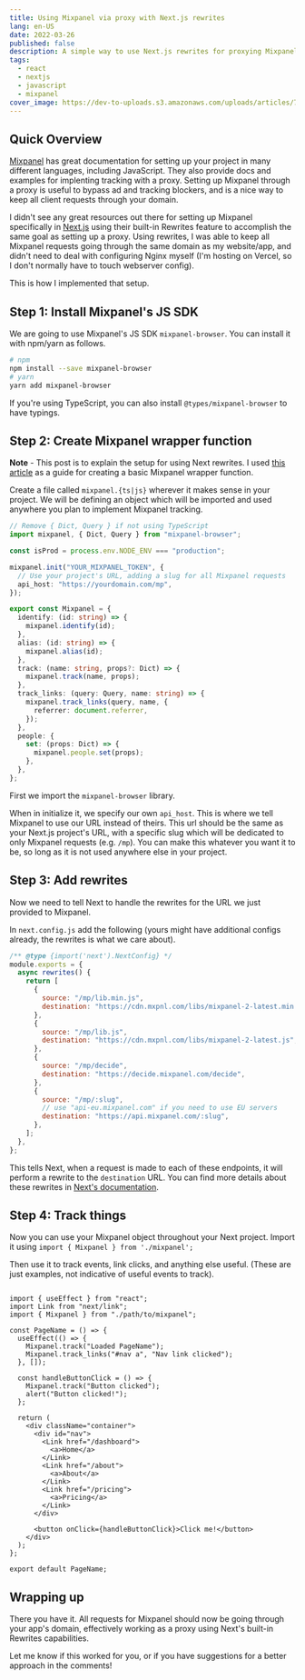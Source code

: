 ```yaml
---
title: Using Mixpanel via proxy with Next.js rewrites
lang: en-US
date: 2022-03-26
published: false
description: A simple way to use Next.js rewrites for proxying Mixpanel requests
tags:
  - react
  - nextjs
  - javascript
  - mixpanel
cover_image: https://dev-to-uploads.s3.amazonaws.com/uploads/articles/78i5lf4emm0wa6elr5qw.jpg
---
```


## Quick Overview

[Mixpanel](https://mixpanel.com) has great documentation for setting up your project in many different languages, including JavaScript. They also provide docs and examples for implenting tracking with a proxy. Setting up Mixpanel through a proxy is useful to bypass ad and tracking blockers, and is a nice way to keep all client requests through your domain.

I didn't see any great resources out there for setting up Mixpanel specifically in [Next.js](https://nextjs.org/) using their built-in Rewrites feature to accomplish the same goal as setting up a proxy. Using rewrites, I was able to keep all Mixpanel requests going through the same domain as my website/app, and didn't need to deal with configuring Nginx myself (I'm hosting on Vercel, so I don't normally have to touch webserver config).

This is how I implemented that setup.

## Step 1: Install Mixpanel's JS SDK

We are going to use Mixpanel's JS SDK `mixpanel-browser`. You can install it with npm/yarn as follows.

```bash
# npm
npm install --save mixpanel-browser
# yarn
yarn add mixpanel-browser
```

If you're using TypeScript, you can also install `@types/mixpanel-browser` to have typings.

## Step 2: Create Mixpanel wrapper function

**Note** - This post is to explain the setup for using Next rewrites. I used [this article](https://medium.com/@andrewoons/setting-up-mixpanel-in-react-3e4c5b8c2a36) as a guide for creating a basic Mixpanel wrapper function.

Create a file called `mixpanel.{ts|js}` wherever it makes sense in your project. We will be defining an object which will be imported and used anywhere you plan to implement Mixpanel tracking.

```typescript
// Remove { Dict, Query } if not using TypeScript
import mixpanel, { Dict, Query } from "mixpanel-browser";

const isProd = process.env.NODE_ENV === "production";

mixpanel.init("YOUR_MIXPANEL_TOKEN", {
  // Use your project's URL, adding a slug for all Mixpanel requests
  api_host: "https://yourdomain.com/mp",
});

export const Mixpanel = {
  identify: (id: string) => {
    mixpanel.identify(id);
  },
  alias: (id: string) => {
    mixpanel.alias(id);
  },
  track: (name: string, props?: Dict) => {
    mixpanel.track(name, props);
  },
  track_links: (query: Query, name: string) => {
    mixpanel.track_links(query, name, {
      referrer: document.referrer,
    });
  },
  people: {
    set: (props: Dict) => {
      mixpanel.people.set(props);
    },
  },
};
```

First we import the `mixpanel-browser` library.

When in initialize it, we specify our own `api_host`. This is where we tell Mixpanel to use our URL instead of theirs. This url should be the same as your Next.js project's URL, with a specific slug which will be dedicated to only Mixpanel requests (e.g. `/mp`). You can make this whatever you want it to be, so long as it is not used anywhere else in your project.

## Step 3: Add rewrites

Now we need to tell Next to handle the rewrites for the URL we just provided to Mixpanel.

In `next.config.js` add the following (yours might have additional configs already, the rewrites is what we care about).

```javascript
/** @type {import('next').NextConfig} */
module.exports = {
  async rewrites() {
    return [
      {
        source: "/mp/lib.min.js",
        destination: "https://cdn.mxpnl.com/libs/mixpanel-2-latest.min.js",
      },
      {
        source: "/mp/lib.js",
        destination: "https://cdn.mxpnl.com/libs/mixpanel-2-latest.js",
      },
      {
        source: "/mp/decide",
        destination: "https://decide.mixpanel.com/decide",
      },
      {
        source: "/mp/:slug",
        // use "api-eu.mixpanel.com" if you need to use EU servers
        destination: "https://api.mixpanel.com/:slug",
      },
    ];
  },
};
```

This tells Next, when a request is made to each of these endpoints, it will perform a rewrite to the `destination` URL. You can find more details about these rewrites in [Next's documentation](https://nextjs.org/docs/api-reference/next.config.js/rewrites).

## Step 4: Track things

Now you can use your Mixpanel object throughout your Next project. Import it using `import { Mixpanel } from './mixpanel';`

Then use it to track events, link clicks, and anything else useful. (These are just examples, not indicative of useful events to track).

```tsx

import { useEffect } from "react";
import Link from "next/link";
import { Mixpanel } from "./path/to/mixpanel";

const PageName = () => {
  useEffect(() => {
    Mixpanel.track("Loaded PageName");
    Mixpanel.track_links("#nav a", "Nav link clicked");
  }, []);

  const handleButtonClick = () => {
    Mixpanel.track("Button clicked");
    alert("Button clicked!");
  };

  return (
    <div className="container">
      <div id="nav">
        <Link href="/dashboard">
          <a>Home</a>
        </Link>
        <Link href="/about">
          <a>About</a>
        </Link>
        <Link href="/pricing">
          <a>Pricing</a>
        </Link>
      </div>

      <button onClick={handleButtonClick}>Click me!</button>
    </div>
  );
};

export default PageName;
```

## Wrapping up

There you have it. All requests for Mixpanel should now be going through your app's domain, effectively working as a proxy using Next's built-in Rewrites capabilities.

Let me know if this worked for you, or if you have suggestions for a better approach in the comments!
